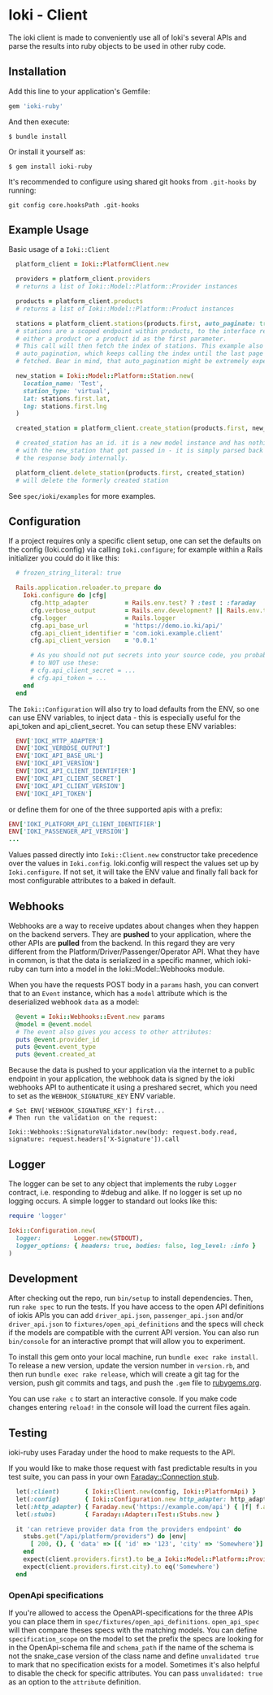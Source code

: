 # Ioki - Client

The ioki client is made to conveniently use all of Ioki's several APIs and parse the results into ruby objects to be 
used in other ruby code.

## Installation

Add this line to your application's Gemfile:

```ruby
gem 'ioki-ruby'
```

And then execute:

    $ bundle install

Or install it yourself as:

    $ gem install ioki-ruby

It's recommended to configure using shared git hooks from `.git-hooks` by running:

`git config core.hooksPath .git-hooks`

## Example Usage

Basic usage of a `Ioki::Client`
```ruby
  platform_client = Ioki::PlatformClient.new

  providers = platform_client.providers
  # returns a list of Ioki::Model::Platform::Provider instances

  products = platform_client.products
  # returns a list of Ioki::Model::Platform::Product instances

  stations = platform_client.stations(products.first, auto_paginate: true)
  # stations are a scoped endpoint within products, to the interface requires
  # either a product or a product id as the first parameter.
  # This call will then fetch the index of stations. This example also shows
  # auto_pagination, which keeps calling the index until the last page was
  # fetched. Bear in mind, that auto_pagination might be extremely expensive.

  new_station = Ioki::Model::Platform::Station.new(
    location_name: 'Test',
    station_type: 'virtual',
    lat: stations.first.lat,
    lng: stations.first.lng
  )

  created_station = platform_client.create_station(products.first, new_station)

  # created_station has an id. it is a new model instance and has nothing to do
  # with the new_station that got passed in - it is simply parsed back from
  # the response body internally.

  platform_client.delete_station(products.first, created_station)
  # will delete the formerly created station
```

See `spec/ioki/examples` for more examples.

## Configuration
If a project requires only a specific client setup, one can set the defaults on
the config (Ioki.config) via calling `Ioki.configure`; for example within a Rails
initializer you could do it like this:

```ruby
  # frozen_string_literal: true

  Rails.application.reloader.to_prepare do
    Ioki.configure do |cfg|
      cfg.http_adapter          = Rails.env.test? ? :test : :faraday
      cfg.verbose_output        = Rails.env.development? || Rails.env.test?
      cfg.logger                = Rails.logger
      cfg.api_base_url          = 'https://demo.io.ki/api/'
      cfg.api_client_identifier = 'com.ioki.example.client'
      cfg.api_client_version    = '0.0.1'

      # As you should not put secrets into your source code, you probably want
      # to NOT use these:
      # cfg.api_client_secret = ...
      # cfg.api_token = ...
    end
  end
```

The `Ioki::Configuration` will also try to load defaults from the ENV, so one can
use ENV variables, to inject data - this is especially useful for the api_token
and api_client_secret. You can setup these ENV variables:

```ruby
  ENV['IOKI_HTTP_ADAPTER']
  ENV['IOKI_VERBOSE_OUTPUT']
  ENV['IOKI_API_BASE_URL']
  ENV['IOKI_API_VERSION']
  ENV['IOKI_API_CLIENT_IDENTIFIER']
  ENV['IOKI_API_CLIENT_SECRET']
  ENV['IOKI_API_CLIENT_VERSION']
  ENV['IOKI_API_TOKEN']
```

or define them for one of the three supported apis with a prefix:

```ruby
ENV['IOKI_PLATFORM_API_CLIENT_IDENTIFIER']
ENV['IOKI_PASSENGER_API_VERSION'] 
...
```

Values passed directly into `Ioki::Client.new` constructor take precedence over
the values in `Ioki.config`. Ioki.config will respect the values set up by
`Ioki.configure`. If not set, it will take the ENV value and finally fall back
for most configurable attributes to a baked in default.

## Webhooks

Webhooks are a way to receive updates about changes when they happen on the
backend servers. They are **pushed** to your application, where the other APIs
are **pulled** from the backend. In this regard they are very different from
the Platform/Driver/Passenger/Operator API. What they have in common, is that
the data is serialized in a specific manner, which ioki-ruby can turn into a
model in the Ioki::Model::Webhooks module.

When you have the requests POST body in a `params` hash, you can convert that
to an `Event` instance, which has a `model` attribute which is the deserialized
webhook `data` as a model:

```ruby
  @event = Ioki::Webhooks::Event.new params
  @model = @event.model
  # The event also gives you access to other attributes:
  puts @event.provider_id
  puts @event.event_type
  puts @event.created_at
```

Because the data is pushed to your application via the internet to a public
endpoint in your application, the webhook data is signed by the ioki webhooks
API to authenticate it using a preshared secret, which you need to set as the
`WEBHOOK_SIGNATURE_KEY` ENV variable.

```
# Set ENV['WEBHOOK_SIGNATURE_KEY'] first...
# Then run the validation on the request:

Ioki::Webhooks::SignatureValidator.new(body: request.body.read, signature: request.headers['X-Signature']).call

```

## Logger

The logger can be set to any object that implements the ruby `Logger` contract,
i.e. responding to #debug and alike. If no logger is set up no logging occurs.
A simple logger to standard out looks like this:

```ruby
require 'logger'

Ioki::Configuration.new(
  logger:         Logger.new(STDOUT),
  logger_options: { headers: true, bodies: false, log_level: :info }
)
```

## Development

After checking out the repo, run `bin/setup` to install dependencies. Then, run `rake spec` to run the tests. If you have access to the open API definitions of iokis APIs you can add `driver_api.json`, `passenger_api.json` and/or `driver_api.json` to `fixtures/open_api_definitions` and the specs will check if the models are compatible with the current API version. You can also run `bin/console` for an interactive prompt that will allow you to experiment.

To install this gem onto your local machine, run `bundle exec rake install`. To release a new version, update the version number in `version.rb`, and then run `bundle exec rake release`, which will create a git tag for the version, push git commits and tags, and push the `.gem` file to [rubygems.org](https://rubygems.org).

You can use `rake c` to start an interactive console. If you make code changes entering `reload!` in the console will load the current files again.

## Testing

ioki-ruby uses Faraday under the hood to make requests to the API.

If you would like to make those request with fast predictable results in you test suite, you can pass in your own [Faraday::Connection stub](https://lostisland.github.io/faraday/adapters/testing).


```ruby
  let(:client)       { Ioki::Client.new(config, Ioki::PlatformApi) }
  let(:config)       { Ioki::Configuration.new http_adapter: http_adapter }
  let(:http_adapter) { Faraday.new('https://example.com/api') { |f| f.adapter :test, stubs } }
  let(:stubs)        { Faraday::Adapter::Test::Stubs.new }

  it 'can retrieve provider data from the providers endpoint' do
    stubs.get("/api/platform/providers") do |env|
      [ 200, {}, { 'data' => [{ 'id' => '123', 'city' => 'Somewhere'}] } ]
    end
    expect(client.providers.first).to be_a Ioki::Model::Platform::Provider
    expect(client.providers.first.city).to eq('Somewhere')
  end
```

### OpenApi specifications

If you're allowed to access the OpenAPI-specifications for the three APIs you can place them in `spec/fixtures/open_api_definitions`. `open_api_spec` will then compare theses specs with the matching models. You can define `specification_scope` on the model to set the prefix the specs are looking for in the OpenApi-schema file and `schema_path` if the name of the schema is not the snake_case version of the class name and define `unvalidated true` to mark that no specification exists for a model.
Sometimes it's also helpful to disable the check for specific attributes. You can pass `unvalidated: true` as an option to the `attribute` definition.
